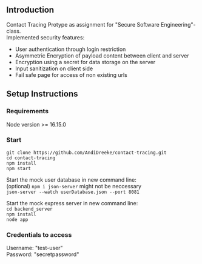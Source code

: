 ## Introduction
Contact Tracing Protype as assignment for "Secure Software Engineering"-class.\
Implemented security features:
- User authentication through login restriction
- Asymmetric Encryption of payload content between client and server
- Encryption using a secret for data storage on the server
- Input sanitization on client side
- Fail safe page for access of non existing urls

## Setup Instructions

### Requirements
Node version >= 16.15.0

### Start
`git clone https://github.com/AndiDreeke/contact-tracing.git` \
`cd contact-tracing` \
`npm install` \
`npm start` 

Start the mock user database in new command line: \
(optional) `npm i json-server` might not be neccessary \
`json-server --watch userDatabase.json --port 8081` 

Start the mock express server in new command line: \
`cd backend_server`\
`npm install`\
`node app`

### Credentials to access
Username: "test-user"\
Password: "secretpassword"
